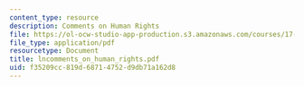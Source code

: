 ```yaml
---
content_type: resource
description: Comments on Human Rights
file: https://ol-ocw-studio-app-production.s3.amazonaws.com/courses/17-000j-political-philosophy-global-justice-spring-2003/f35209cc819d68714752d9db71a162d8_lncomments_on_human_rights.pdf
file_type: application/pdf
resourcetype: Document
title: lncomments_on_human_rights.pdf
uid: f35209cc-819d-6871-4752-d9db71a162d8
---
```

